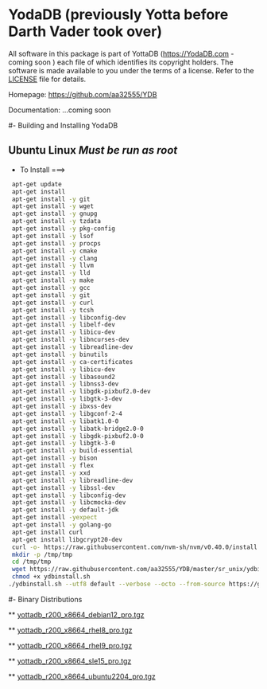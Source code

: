 # YodaDB (previously Yotta before Darth Vader took over)

All software in this package is part of YottaDB (https://YodaDB.com - coming soon ) each
file of which identifies its copyright holders. The software is made available
to you under the terms of a license. Refer to the [LICENSE](LICENSE) file for details.

Homepage: https://github.com/aa32555/YDB

Documentation: ...coming soon

#- Building and Installing YodaDB
 ## Ubuntu Linux ***Must be run as root***

* To Install ===>
```sh
 apt-get update
 apt-get install
 apt-get install -y git
 apt-get install -y wget
 apt-get install -y gnupg
 apt-get install -y tzdata 
 apt-get install -y pkg-config 
 apt-get install -y lsof
 apt-get install -y procps
 apt-get install -y cmake 
 apt-get install -y clang
 apt-get install -y llvm
 apt-get install -y lld
 apt-get install -y make
 apt-get install -y gcc
 apt-get install -y git
 apt-get install -y curl
 apt-get install -y tcsh
 apt-get install -y libconfig-dev
 apt-get install -y libelf-dev
 apt-get install -y libicu-dev
 apt-get install -y libncurses-dev
 apt-get install -y libreadline-dev
 apt-get install -y binutils
 apt-get install -y ca-certificates
 apt-get install -y libicu-dev
 apt-get install -y libasound2
 apt-get install -y libnss3-dev
 apt-get install -y libgdk-pixbuf2.0-dev
 apt-get install -y libgtk-3-dev
 apt-get install -y ibxss-dev
 apt-get install -y libgconf-2-4
 apt-get install -y libatk1.0-0
 apt-get install -y libatk-bridge2.0-0
 apt-get install -y libgdk-pixbuf2.0-0
 apt-get install -y libgtk-3-0
 apt-get install -y build-essential
 apt-get install -y bison
 apt-get install -y flex
 apt-get install -y xxd
 apt-get install -y libreadline-dev
 apt-get install -y libssl-dev
 apt-get install -y libconfig-dev
 apt-get install -y libcmocka-dev
 apt-get install -y default-jdk
 apt-get install -yexpect
 apt-get install -y golang-go
 apt-get install curl
 apt-get install libgcrypt20-dev
 curl -o- https://raw.githubusercontent.com/nvm-sh/nvm/v0.40.0/install.sh | bash
 mkdir -p /tmp/tmp
 cd /tmp/tmp
 wget https://raw.githubusercontent.com/aa32555/YDB/master/sr_unix/ydbinstall.sh
 chmod +x ydbinstall.sh
./ydbinstall.sh --utf8 default --verbose --octo --from-source https://github.com/aa32555/YDB.git --overwrite-existing 
 ```

#- Binary Distributions

** [yottadb_r200_x8664_debian12_pro.tgz](https://github.com/user-attachments/files/16650743/yottadb_r200_x8664_debian12_pro.tgz)


** [yottadb_r200_x8664_rhel8_pro.tgz](https://github.com/user-attachments/files/16650741/yottadb_r200_x8664_rhel8_pro.tgz)


** [yottadb_r200_x8664_rhel9_pro.tgz](https://github.com/user-attachments/files/16650740/yottadb_r200_x8664_rhel9_pro.tgz)


** [yottadb_r200_x8664_sle15_pro.tgz](https://github.com/user-attachments/files/16650739/yottadb_r200_x8664_sle15_pro.tgz)


** [yottadb_r200_x8664_ubuntu2204_pro.tgz](https://github.com/user-attachments/files/16650735/yottadb_r200_x8664_ubuntu2204_pro.tgz)






